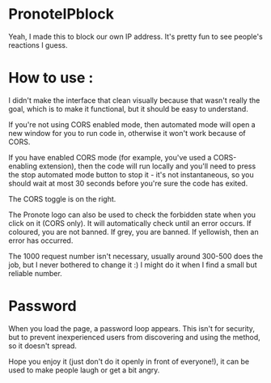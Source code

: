 # PronoteIPblock
Yeah, I made this to block our own IP address. It's pretty fun to see people's reactions I guess.

# How to use :
I didn't make the interface that clean visually because that wasn't really the goal, which is to make it functional, but it should be easy to understand.

If you're not using CORS enabled mode, then automated mode will open a new window for you to run code in, otherwise it won't work because of CORS.

If you have enabled CORS mode (for example, you've used a CORS-enabling extension), then the code will run locally and you'll need to press the stop automated mode button to stop it - it's not instantaneous, so you should wait at most 30 seconds before you're sure the code has exited.

The CORS toggle is on the right.

The Pronote logo can also be used to check the forbidden state when you click on it (CORS only). It will automatically check until an error occurs. If coloured, you are not banned. If grey, you are banned. If yellowish, then an error has occurred.

The 1000 request number isn't necessary, usually around 300-500 does the job, but I never bothered to change it :) I might do it when I find a small but reliable number.


# Password
When you load the page, a password loop appears. This isn't for security, but to prevent inexperienced users from discovering and using the method, so it doesn't spread.

Hope you enjoy it (just don't do it openly in front of everyone!), it can be used to make people laugh or get a bit angry.
